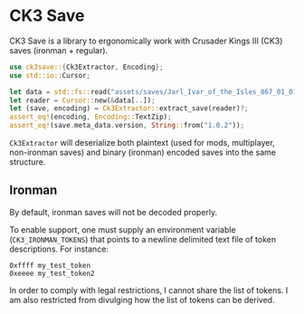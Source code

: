 # CK3 Save

CK3 Save is a library to ergonomically work with Crusader Kings III (CK3) saves (ironman + regular).

```rust
use ck3save::{Ck3Extractor, Encoding};
use std::io::Cursor;

let data = std::fs::read("assets/saves/Jarl_Ivar_of_the_Isles_867_01_01.ck3")?;
let reader = Cursor::new(&data[..]);
let (save, encoding) = Ck3Extractor::extract_save(reader)?;
assert_eq!(encoding, Encoding::TextZip);
assert_eq!(save.meta_data.version, String::from("1.0.2"));
```

`Ck3Extractor` will deserialize both plaintext (used for mods, multiplayer,
non-ironman saves) and binary (ironman) encoded saves into the same structure.

## Ironman

By default, ironman saves will not be decoded properly.

To enable support, one must supply an environment variable
(`CK3_IRONMAN_TOKENS`) that points to a newline delimited
text file of token descriptions. For instance:

```ignore
0xffff my_test_token
0xeeee my_test_token2
```

In order to comply with legal restrictions, I cannot share the list of
tokens. I am also restricted from divulging how the list of tokens can be derived.

